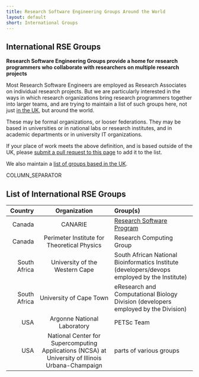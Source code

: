 ```yaml
---
title: Research Software Engineering Groups Around the World
layout: default
short: International Groups
---
```


## International RSE Groups

**Research Software Engineering Groups provide a home for research programmers who collaborate with researchers on multiple research projects**

Most Research Software Engineers are employed as Research Associates on individual research projects. But we are particularly interested in the ways in which research organizations bring research programmers together into larger teams, and are trying to maintain a list of such groups here, not just [in the UK](/groups.html), but around the world.

These may be formal organizations, or looser federations. They may be based in universities or in national labs or research institutes, and in academic departments or in university IT organizations.

If your place of work meets the above definition, and is based outside of the UK, please [submit a pull request to this page](https://github.com/UKRSE/UKRSE.github.io/blob/master/international.md) to add it to the list.

We also maintain a [list of groups based in the UK](/groups.html).

COLUMN_SEPARATOR

## List of International RSE Groups

Country | Organization | Group(s)
-------:|:------------:|:--------
Canada | CANARIE | [Research Software Program](https://science.canarie.ca)
Canada | Perimeter Institute for Theoretical Physics | Research Computing Group
South Africa | University of the Western Cape | South African National Bioinformatics Institute (developers/devops employed by the Institute) 
South Africa | University of Cape Town | eResearch and Computational Biology Division (developers employed by the Division)
USA | Argonne National Laboratory | PETSc Team
USA | National Center for Supercomputing Applications (NCSA) at University of Illinois Urbana-Champaign | parts of various groups

